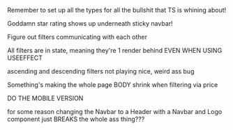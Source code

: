 Remember to set up all the types for all the bullshit that TS is whining about!

Goddamn star rating shows up underneath sticky navbar!

Figure out filters communicating with each other


All filters are in state, meaning they're 1 render behind EVEN WHEN USING USEEFFECT

ascending and descending filters not playing nice, weird ass bug

Something's making the whole page BODY shrink when filtering via price

DO THE MOBILE VERSION

for some reason changing the Navbar to a Header with a Navbar and Logo component just BREAKS the whole ass thing???